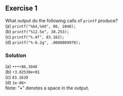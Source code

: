 ## Exercise 1
What output do the following calls of `printf` produce?</br>
(a) `printf("%6d,%4d", 86, 1040);`</br>
(b) `printf("%12.5e", 30.253);`</br>
(c) `printf("%.4f", 83.162);`</br>
(d) `printf("%-6.2g", .0000009979);`

### Solution
(a) `••••86,1040`</br>
(b) `•3.02530e+01`</br>
(c) `83.1620`</br>
(d) `1e-06•`</br>
Note: "•" denotes a space in the output.